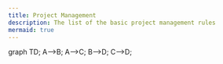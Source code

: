 ```yaml
---
title: Project Management
description: The list of the basic project management rules
mermaid: true
---
```


<script src="https://unpkg.com/mermaid@8.0.0/dist/mermaid.min.js"></script>

<div class="mermaid">
graph TD;
    A-->B;
    A-->C;
    B-->D;
    C-->D;
</div>
    
